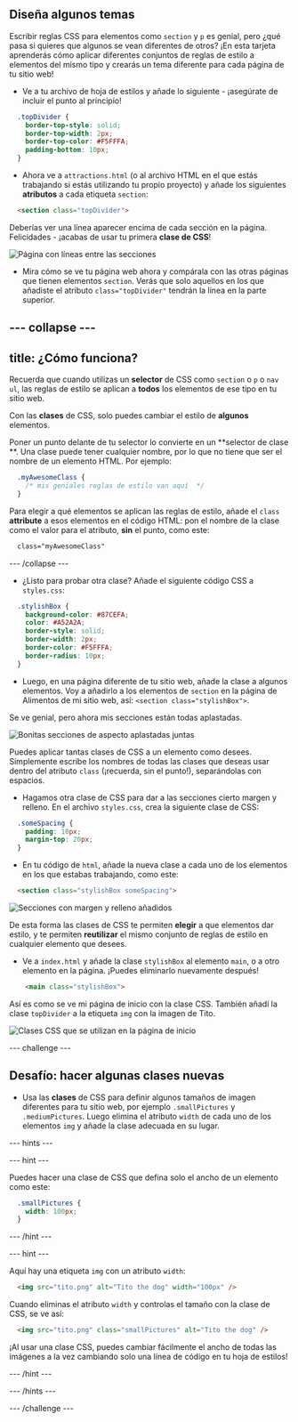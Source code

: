 ## Diseña algunos temas

Escribir reglas CSS para elementos como `section` y `p` es genial, pero ¿qué pasa si quieres que algunos se vean diferentes de otros? ¡En esta tarjeta aprenderás cómo aplicar diferentes conjuntos de reglas de estilo a elementos del mismo tipo y crearás un tema diferente para cada página de tu sitio web!

+ Ve a tu archivo de hoja de estilos y añade lo siguiente - ¡asegúrate de incluir el punto al principio!

```css
  .topDivider {
    border-top-style: solid;
    border-top-width: 2px;
    border-top-color: #F5FFFA;
    padding-bottom: 10px;
  }
```

+ Ahora ve a `attractions.html` (o al archivo HTML en el que estás trabajando si estás utilizando tu propio proyecto) y añade los siguientes **atributos** a cada etiqueta `section`:

```html
  <section class="topDivider">
```

Deberías ver una línea aparecer encima de cada sección en la página. Felicidades - ¡acabas de usar tu primera **clase de CSS**!

![Página con líneas entre las secciones](images/sectionsWithTopBorder.png)

+ Mira cómo se ve tu página web ahora y compárala con las otras páginas que tienen elementos `section`. Verás que solo aquellos en los que añadiste el atributo `class="topDivider"` tendrán la línea en la parte superior.

## \--- collapse \---

## title: ¿Cómo funciona?

Recuerda que cuando utilizas un **selector** de CSS como `section` o `p` o `nav ul`, las reglas de estilo se aplican a **todos** los elementos de ese tipo en tu sitio web.

Con las **clases** de CSS, solo puedes cambiar el estilo de **algunos** elementos.

Poner un punto delante de tu selector lo convierte en un **selector de clase **. Una clase puede tener cualquier nombre, por lo que no tiene que ser el nombre de un elemento HTML. Por ejemplo:

```css
  .myAwesomeClass {
    /* mis geniales reglas de estilo van aquí  */
  }
```

Para elegir a qué elementos se aplican las reglas de estilo, añade el `class` **attribute** a esos elementos en el código HTML: pon el nombre de la clase como el valor para el atributo, **sin** el punto, como este:

```html
  class="myAwesomeClass"
```

\--- /collapse \---

+ ¿Listo para probar otra clase? Añade el siguiente código CSS a `styles.css`:

```css
  .stylishBox {
    background-color: #87CEFA;
    color: #A52A2A;
    border-style: solid;
    border-width: 2px;
    border-color: #F5FFFA;
    border-radius: 10px;
  }
```

+ Luego, en una página diferente de tu sitio web, añade la clase a algunos elementos. Voy a añadirlo a los elementos de `section` en la página de Alimentos de mi sitio web, así: `<section class="stylishBox">`.

Se ve genial, pero ahora mis secciones están todas aplastadas.

![Bonitas secciones de aspecto aplastadas juntas](images/squashedSections.png)

Puedes aplicar tantas clases de CSS a un elemento como desees. Simplemente escribe los nombres de todas las clases que deseas usar dentro del atributo `class` (¡recuerda, sin el punto!), separándolas con espacios.

+ Hagamos otra clase de CSS para dar a las secciones cierto margen y relleno. En el archivo `styles.css`, crea la siguiente clase de CSS:

```css
  .someSpacing {
    padding: 10px;
    margin-top: 20px;
  }
```

+ En tu código de `html`, añade la nueva clase a cada uno de los elementos en los que estabas trabajando, como este:

```html
  <section class="stylishBox someSpacing">
```

![Secciones con margen y relleno añadidos](images/sectionsWithSpacing.png)

De esta forma las clases de CSS te permiten **elegir** a que elementos dar estilo, y te permiten **reutilizar** el mismo conjunto de reglas de estilo en cualquier elemento que desees.

+ Ve a `index.html` y añade la clase `stylishBox` al elemento `main`, o a otro elemento en la página. ¡Puedes eliminarlo nuevamente después!

```html
    <main class="stylishBox">   
```

Así es como se ve mi página de inicio con la clase CSS. También añadí la clase `topDivider` a la etiqueta `img` con la imagen de Tito.

![Clases CSS que se utilizan en la página de inicio](images/homePageWithClasses.png)

\--- challenge \---

## Desafío: hacer algunas clases nuevas

+ Usa las **clases** de CSS para definir algunos tamaños de imagen diferentes para tu sitio web, por ejemplo `.smallPictures` y `.mediumPictures`. Luego elimina el atributo `width` de cada uno de los elementos `img` y añade la clase adecuada en su lugar.

\--- hints \---

\--- hint \---

Puedes hacer una clase de CSS que defina solo el ancho de un elemento como este:

```css
  .smallPictures {
    width: 100px;
  }
```

\--- /hint \---

\--- hint \---

Aquí hay una etiqueta `img` con un atributo `width`:

```html
  <img src="tito.png" alt="Tito the dog" width="100px" />       
```

Cuando eliminas el atributo `width` y controlas el tamaño con la clase de CSS, se ve así:

```html
  <img src="tito.png" class="smallPictures" alt="Tito the dog" />       
```

¡Al usar una clase CSS, puedes cambiar fácilmente el ancho de todas las imágenes a la vez cambiando solo una línea de código en tu hoja de estilos!

\--- /hint \---

\--- /hints \---

\--- /challenge \---